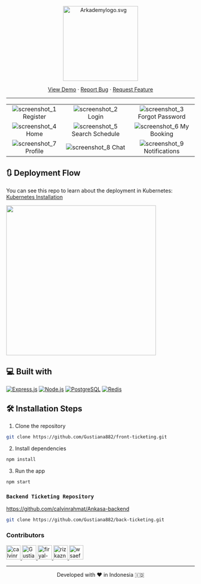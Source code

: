 <p align="center"><img src="https://res.cloudinary.com/calvin-cloud/image/upload/v1631588597/Ankasa/Logo_Ankasa_cm4gp9.svg" width="200px" alt="Arkademylogo.svg" /></p>

<p align="center">
    <a href="https://ankasa.online/" target="blank">View Demo</a>
  · <a href="https://github.com/Gustiana882/front-ticketing/issues">Report Bug</a>
  · <a href="https://github.com/Gustiana882/front-ticketing/pulls">Request Feature</a>
</p>
<hr/>

|  |  |  |
| :---: | :---: | :---: |
| ![screenshot_1](https://res.cloudinary.com/calvin-cloud/image/upload/v1631841043/Ankasa%20SS/Screenshot_from_2021-09-17_08-10-22_p21afv.png) Register  | ![screenshot_2](https://res.cloudinary.com/calvin-cloud/image/upload/v1631845166/Ankasa%20SS/Screenshot_from_2021-09-17_09-19-10_ahq9zu.png) Login  | ![screenshot_3](https://res.cloudinary.com/calvin-cloud/image/upload/v1633478575/Ankasa%20SS/Screenshot_from_2021-10-05_20-37-37_e2wqbf.png) Forgot Password |
| ![screenshot_4](https://res.cloudinary.com/calvin-cloud/image/upload/v1631840613/Ankasa%20SS/Screenshot_from_2021-09-10_08-47-29_lawppz.png) Home| ![screenshot_5](https://res.cloudinary.com/calvin-cloud/image/upload/v1631845096/Ankasa%20SS/Screenshot_from_2021-09-17_09-16-45_jgsxne.png) Search Schedule  |  ![screenshot_6](https://res.cloudinary.com/calvin-cloud/image/upload/v1631861609/Ankasa%20SS/Screenshot_from_2021-09-17_09-21-06_wz0d04.png) My Booking  | 
|![screenshot_7](https://res.cloudinary.com/calvin-cloud/image/upload/v1633491654/Ankasa%20SS/Screenshot_from_2021-10-06_10-40-10_yspiy4.png) Profile | ![screenshot_8](https://res.cloudinary.com/calvin-cloud/image/upload/v1633488136/Ankasa%20SS/Screenshot_from_2021-10-05_20-37-57_bcczuf.png) Chat  |![screenshot_9](https://res.cloudinary.com/calvin-cloud/image/upload/v1633488090/Ankasa%20SS/Screenshot_from_2021-10-05_20-38-28_k0phfr.png) Notifications  |


## :arrows_clockwise: Deployment Flow

You can see this repo to learn about the deployment in Kubernetes:   <a href="https://github.com/calvinrahmat/k8s-install.git">Kubernetes Installation</a>


  <img src="https://res.cloudinary.com/calvin-cloud/image/upload/v1633333761/Blanja%20SS/CI_CD_Flow_page-0001_zykte4.jpg" width="400">



## 💻 Built with

[![Express.js](https://img.shields.io/badge/Express.js-4.x-orange.svg?style=rounded-square)](https://expressjs.com/en/starter/installing.html)
[![Node.js](https://img.shields.io/badge/Node.js-v.12.13-green.svg?style=rounded-square)](https://nodejs.org/)
[![PostgreSQL](https://img.shields.io/badge/PostgreSQL-v.13.3-blue.svg?style=rounded-square)](https://www.postgresql.org/)
[![Redis](https://img.shields.io/badge/Redis-v.6.2-red.svg?style=rounded-square)](https://redis.io/)


## 🛠️ Installation Steps

1. Clone the repository

```bash
git clone https://github.com/Gustiana882/front-ticketing.git
```

2. Install dependencies

```bash
npm install
```

3. Run the app

```bash
npm start
```


### `Backend Ticketing Repository`
 <a href="https://github.com/calvinrahmat/Ankasa-backend" target="blank">https://github.com/calvinrahmat/Ankasa-backend</a>

```bash
git clone https://github.com/Gustiana882/back-ticketing.git
```

### Contributors
<a href = "https://github.com/Gustiana882/front-ticketing/graphs/contributors">
  <img src="https://avatars.githubusercontent.com/u/83713045?s=60&amp;v=4" class="avatar avatar-user" alt="calvinrahmat" width="38" height="38">
  <img src="https://avatars.githubusercontent.com/u/55304067?s=60&amp;v=4" class="avatar avatar-user" alt="Gustiana882" width="38" height="38">
  <img src="https://avatars.githubusercontent.com/u/53255114?s=60&amp;v=4" class="avatar avatar-user" alt="firyal-salsa" width="38" height="38">
  <img src="https://avatars.githubusercontent.com/u/70585701?s=60&amp;v=4" class="avatar avatar-user" alt="rizkazn" width="38" height="38">
  <img src="https://avatars.githubusercontent.com/u/79564390?s=60&amp;v=4" class="avatar avatar-user" alt="wsaefulloh" width="38" height="38">
</a>

<hr>
<p align="center">
Developed with ❤️ in Indonesia 	🇮🇩
</p>
